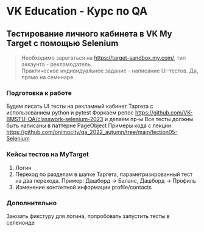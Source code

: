 # VK Education - Курс по QA

## Тестирование личного кабинета в VK My Target с помощью Selenium

> Необходимо зарегаться на https://target-sandbox.my.com/, тип аккаунта - рекламодатель. \
> Практическое индивидуальное задание - написание UI-тестов. Да, прямо на семинаре.

### Подготовка к работе 

Будем писать UI тесты на рекламный кабинет Таргета с использованием python и pytest
Форкаем репос https://github.com/VK-BMSTU-QA/classwork-selenium-2023 и делаем пр-ы
Все тесты должны быть написаны в паттерне PageObject
Примеры кода с лекции https://github.com/onimocity/qa_2022_autumn/tree/main/lection05-Selenium

###  Кейсы тестов на MyTarget

1. Логин
2. Переход по разделам в шапке Таргета, параметризированный тест на два перехода. Пример: Дашборд -> Баланс, Дашборд -> Профиль
3. Изменение контактной информации profile/contacts

### Дополнительно

Заюзать фикстуру для логина, попробовать запустить тесты в селеноиде
